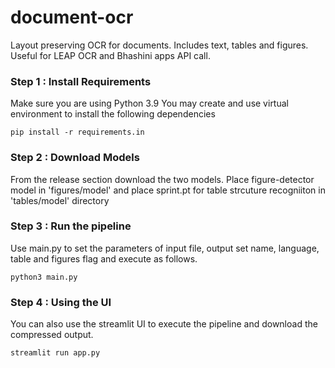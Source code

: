 # document-ocr
Layout preserving OCR for documents. Includes text, tables and figures. Useful for LEAP OCR and Bhashini apps API call.


### Step 1 : Install Requirements
Make sure you are using Python 3.9
You may create and use virtual environment to install the following dependencies
```
pip install -r requirements.in
```

### Step 2 : Download Models
From the release section download the two models. Place figure-detector model in 'figures/model' and place sprint.pt for table strcuture recogniiton in 'tables/model' directory 

### Step 3 : Run the pipeline
Use main.py to set the parameters of input file, output set name, language, table and figures flag and execute as follows.
```
python3 main.py
```

### Step 4 : Using the UI
You can also use the streamlit UI to execute the pipeline and download the compressed output. 
```
streamlit run app.py
```
